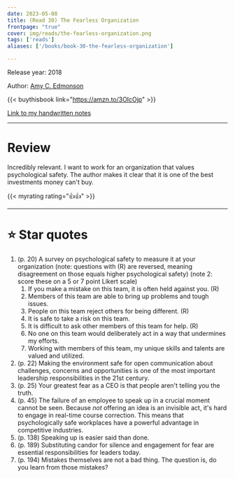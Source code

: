 ```yaml
---
date: 2023-05-08
title: (Read 30) The Fearless Organization
frontpage: "true"
cover: img/reads/the-fearless-organization.png
tags: ['reads']
aliases: ['/books/book-30-the-fearless-organization']

---
```


Release year: 2018

Author: [Amy C. Edmonson](https://amycedmondson.com/)

{{< buythisbook link="https://amzn.to/3OlcOjp" >}}

[Link to my handwritten notes](https://drive.google.com/file/d/18_5Ydkr2haHU1-ejGYM_pVuEhoc50njO/view?usp=drive_link)

---

# Review

Incredibly relevant. I want to work for an organization that values psychological safety. The author makes it clear that it is one of the best investments money can't buy.

{{< myrating rating="👍👍" >}}

---

# :star: Star quotes

1. (p. 20) A survey on psychological safety to measure it at
   your organization (note: questions with (R) are reversed,
   meaning disagreement on those equals higher psychological
   safety) (note 2: score these on a 5 or 7 point Likert
   scale)
    1. If you make a mistake on this team, it is often held
       against you. (R)
    1. Members of this team are able to bring up problems
       and tough issues.
    1. People on this team reject others for being
       different. (R)
    1. It is safe to take a risk on this team.
    1. It is difficult to ask other members of this team for
       help. (R)
    1. No one on this team would deliberately act in a way
       that undermines my efforts.
    1. Working with members of this team, my unique skills
       and talents are valued and utilized.
1. (p. 22) Making the environment safe for open
   communication about challenges, concerns and
   opportunities is one of the most important leadership
   responsibilities in the 21st century.
1. (p. 25) Your greatest fear as a CEO is that people aren't
   telling you the truth.
1. (p. 45) The failure of an employee to speak up in a
   crucial moment cannot be seen. Because *not* offering an
   idea is an invisible act, it's hard to engage in
   real-time course correction. This means that
   psychologically safe workplaces have a powerful advantage
   in competitive industries.
1. (p. 138) Speaking up is easier said than done.
1. (p. 189) Substituting candor for silence and engagement
   for fear are essential responsibilities for leaders
   today.
1. (p. 194) Mistakes themselves are not a bad thing. The
   question is, do you learn from those mistakes?
